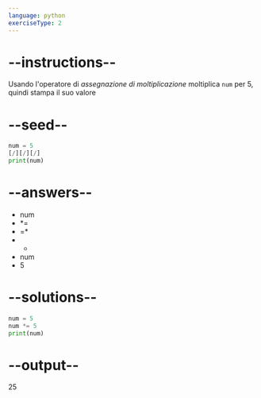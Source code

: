 ```yaml
---
language: python
exerciseType: 2
---
```


# --instructions--

Usando l'operatore di *assegnazione di moltiplicazione* moltiplica `num` per 5, quindi stampa il suo valore

# --seed--

```python
num = 5
[/][/][/]
print(num)
```

# --answers--

- num 
- *= 
- =* 
- - 
- num 
- 5

# --solutions--

```python
num = 5
num *= 5
print(num)
```

# --output--

25
